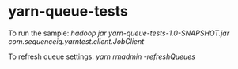 yarn-queue-tests
===============

To run the sample:
*hadoop jar yarn-queue-tests-1.0-SNAPSHOT.jar com.sequenceiq.yarntest.client.JobClient*
 
To refresh queue settings:
*yarn rmadmin -refreshQueues*
    
